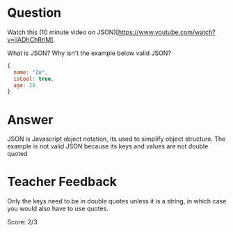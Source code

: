 # Question
Watch this (10 minute video on JSON)[https://www.youtube.com/watch?v=iiADhChRriM].

What is JSON? Why isn't the example below valid JSON?

```js
{
  name: "Zo",
  isCool: true,
  age: 28
}
```

# Answer
JSON is Javascript object notation, its used to simplify object structure.
The example is not valid JSON because its keys and values are not double quoted 

# Teacher Feedback

Only the keys need to be in double quotes unless it is a string, in which case you would also have to use quotes.

Score: 2/3